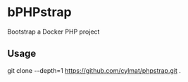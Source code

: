 # bPHPstrap
Bootstrap a Docker PHP project

Usage
-----
git clone --depth=1 https://github.com/cylmat/phpstrap.git .
